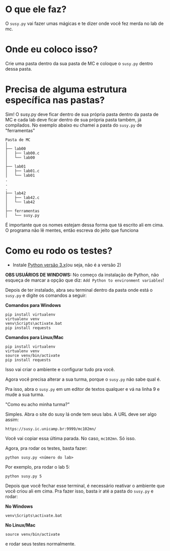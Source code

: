# O que ele faz?

O `susy.py` vai fazer umas mágicas e te dizer onde você fez merda no lab de mc.

# Onde eu coloco isso?

Crie uma pasta dentro da sua pasta de MC e coloque o `susy.py` dentro dessa pasta.

# Precisa de alguma estrutura específica nas pastas?

Sim! O susy.py deve ficar dentro de sua própria pasta
dentro da pasta de MC e cada lab deve ficar dentro de sua própria pasta também,
já compilados. No exemplo abaixo eu chamei a pasta do `susy.py` de "ferramentas"

```
Pasta de MC
│
├── lab00
│   ├── lab00.c
│   └── lab00
│
├── lab01
│   ├── lab01.c
│   └── lab01
.
.
.
├── lab42
│   ├── lab42.c
│   └── lab42
│
├── ferramentas
│   └── susy.py
```

É importante que os nomes estejam dessa forma que tá escrito ali em cima. O programa
não lê mentes, então escreva do jeito que funciona

# Como eu rodo os testes?
- Instale [Python versão 3.x](https://www.python.org/)(ou seja, não é a versão 2)

**OBS USUÁRIOS DE WINDOWS:** No começo da instalação de Python, não esqueça de marcar a opção que diz:
`Add Python to environment variables`!

Depois de ter instalado, abra seu terminal dentro
da pasta onde está o `susy.py` e digite os comandos a seguir:

**Comandos para Windows**
```
pip install virtualenv
virtualenv venv
venv\Scripts\activate.bat
pip install requests
```
**Comandos para Linux/Mac**
```
pip install virtualenv
virtualenv venv
source venv/bin/activate
pip install requests
```
Isso vai criar o ambiente e configurar tudo pra você.

Agora você precisa alterar a sua turma, porque o `susy.py` não sabe qual é.

Pra isso, abra o `susy.py` em um editor de textos qualquer e vá na linha 9 e
mude a sua turma.

"Como eu acho minha turma?"

Simples. Abra o site do susy lá onde tem seus labs. A URL deve ser algo assim:
```
https://susy.ic.unicamp.br:9999/mc102mn/
```
Você vai copiar essa última parada. No caso, `mc102mn`. Só isso.


Agora, pra rodar os testes, basta fazer:
```
python susy.py <número do lab>
```
Por exemplo, pra rodar o lab 5:
```
python susy.py 5
```

Depois que você fechar esse terminal, é necessário reativar
o ambiente que você criou ali em cima. Pra fazer isso,
basta ir até a pasta do `susy.py` e rodar:

**No Windows**
```
venv\Scripts\activate.bat
```
**No Linux/Mac**
```
source venv/bin/activate
```
e rodar seus testes normalmente.
